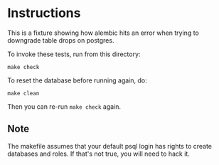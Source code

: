 Instructions
============

This is a fixture showing how alembic hits an error when trying to downgrade 
table drops on postgres.

To invoke these tests, run from this directory:

    make check

To reset the database before running again, do:

    make clean

Then you can re-run `make check` again.

Note
----
The makefile assumes that your default psql login has rights to create
databases and roles.  If that's not true, you will need to hack it.